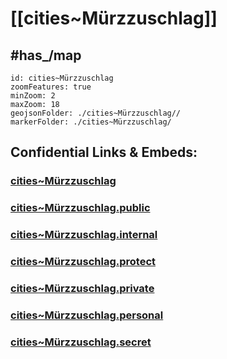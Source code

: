# [[cities~Mürzzuschlag]] 


## #has_/map  



```leaflet
id: cities~Mürzzuschlag
zoomFeatures: true 
minZoom: 2 
maxZoom: 18
geojsonFolder: ./cities~Mürzzuschlag//
markerFolder: ./cities~Mürzzuschlag/
```


## Confidential Links & Embeds: 

### [cities~Mürzzuschlag](/_Standards/Earth/Continent/Europe/Europe~Central/Austria/Austrias_States/Steiermark/counties~SM/Bruck-Mürzzuschlag/cities~Mürzzuschlag.md) 

### [cities~Mürzzuschlag.public](/_public/Earth/Continent/Europe/Europe~Central/Austria/Austrias_States/Steiermark/counties~SM/Bruck-Mürzzuschlag/cities~Mürzzuschlag.public.md) 

### [cities~Mürzzuschlag.internal](/_internal/Earth/Continent/Europe/Europe~Central/Austria/Austrias_States/Steiermark/counties~SM/Bruck-Mürzzuschlag/cities~Mürzzuschlag.internal.md) 

### [cities~Mürzzuschlag.protect](/_protect/Earth/Continent/Europe/Europe~Central/Austria/Austrias_States/Steiermark/counties~SM/Bruck-Mürzzuschlag/cities~Mürzzuschlag.protect.md) 

### [cities~Mürzzuschlag.private](/_private/Earth/Continent/Europe/Europe~Central/Austria/Austrias_States/Steiermark/counties~SM/Bruck-Mürzzuschlag/cities~Mürzzuschlag.private.md) 

### [cities~Mürzzuschlag.personal](/_personal/Earth/Continent/Europe/Europe~Central/Austria/Austrias_States/Steiermark/counties~SM/Bruck-Mürzzuschlag/cities~Mürzzuschlag.personal.md) 

### [cities~Mürzzuschlag.secret](/_secret/Earth/Continent/Europe/Europe~Central/Austria/Austrias_States/Steiermark/counties~SM/Bruck-Mürzzuschlag/cities~Mürzzuschlag.secret.md)

